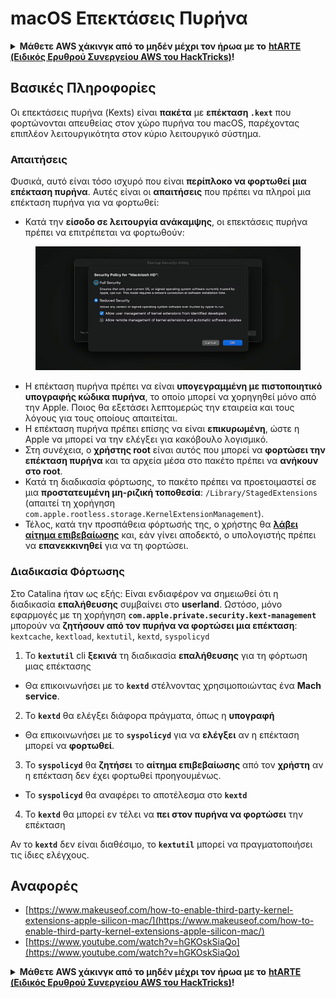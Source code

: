 # macOS Επεκτάσεις Πυρήνα

<details>

<summary><strong>Μάθετε AWS χάκινγκ από το μηδέν μέχρι τον ήρωα με το</strong> <a href="https://training.hacktricks.xyz/courses/arte"><strong>htARTE (Ειδικός Ερυθρού Συνεργείου AWS του HackTricks)</strong></a><strong>!</strong></summary>

* Εργάζεστε σε μια **εταιρεία κυβερνοασφάλειας**; Θέλετε να δείτε την **εταιρεία σας να διαφημίζεται στο HackTricks**; Ή θέλετε πρόσβαση στην **τελευταία έκδοση του PEASS ή να κατεβάσετε το HackTricks σε μορφή PDF**; Ελέγξτε τα [**ΣΥΝΔΡΟΜΗΣ ΣΧΕΔΙΑ**](https://github.com/sponsors/carlospolop)!
* Ανακαλύψτε την [**Οικογένεια PEASS**](https://opensea.io/collection/the-peass-family), την αποκλειστική μας συλλογή [**NFTs**](https://opensea.io/collection/the-peass-family)
* Αποκτήστε το [**επίσημο swag του PEASS και του HackTricks**](https://peass.creator-spring.com)
* **Εγγραφείτε** στην [**💬**](https://emojipedia.org/speech-balloon/) **ομάδα Discord** ή στην [**ομάδα telegram**](https://t.me/peass) ή **ακολουθήστε** με στο **Twitter** 🐦[**@carlospolopm**](https://twitter.com/hacktricks\_live).
* **Μοιραστείτε τα χάκινγκ κόλπα σας στέλνοντας PR στο** [**αποθετήριο hacktricks**](https://github.com/carlospolop/hacktricks) **και** [**αποθετήριο hacktricks-cloud**](https://github.com/carlospolop/hacktricks-cloud).

</details>

## Βασικές Πληροφορίες

Οι επεκτάσεις πυρήνα (Kexts) είναι **πακέτα** με **επέκταση `.kext`** που φορτώνονται απευθείας στον χώρο πυρήνα του macOS, παρέχοντας επιπλέον λειτουργικότητα στον κύριο λειτουργικό σύστημα.

### Απαιτήσεις

Φυσικά, αυτό είναι τόσο ισχυρό που είναι **περίπλοκο να φορτωθεί μια επέκταση πυρήνα**. Αυτές είναι οι **απαιτήσεις** που πρέπει να πληροί μια επέκταση πυρήνα για να φορτωθεί:

* Κατά την **είσοδο σε λειτουργία ανάκαμψης**, οι επεκτάσεις πυρήνα πρέπει να επιτρέπεται να φορτωθούν:

<figure><img src="../../../.gitbook/assets/image (2) (1) (1) (1) (1) (1) (1) (1) (1) (1) (1) (1) (1) (1) (1) (1).png" alt=""><figcaption></figcaption></figure>

* Η επέκταση πυρήνα πρέπει να είναι **υπογεγραμμένη με πιστοποιητικό υπογραφής κώδικα πυρήνα**, το οποίο μπορεί να χορηγηθεί μόνο από την Apple. Ποιος θα εξετάσει λεπτομερώς την εταιρεία και τους λόγους για τους οποίους απαιτείται.
* Η επέκταση πυρήνα πρέπει επίσης να είναι **επικυρωμένη**, ώστε η Apple να μπορεί να την ελέγξει για κακόβουλο λογισμικό.
* Στη συνέχεια, ο **χρήστης root** είναι αυτός που μπορεί να **φορτώσει την επέκταση πυρήνα** και τα αρχεία μέσα στο πακέτο πρέπει να **ανήκουν στο root**.
* Κατά τη διαδικασία φόρτωσης, το πακέτο πρέπει να προετοιμαστεί σε μια **προστατευμένη μη-ριζική τοποθεσία**: `/Library/StagedExtensions` (απαιτεί τη χορήγηση `com.apple.rootless.storage.KernelExtensionManagement`).
* Τέλος, κατά την προσπάθεια φόρτωσής της, ο χρήστης θα [**λάβει αίτημα επιβεβαίωσης**](https://developer.apple.com/library/archive/technotes/tn2459/\_index.html) και, εάν γίνει αποδεκτό, ο υπολογιστής πρέπει να **επανεκκινηθεί** για να τη φορτώσει.

### Διαδικασία Φόρτωσης

Στο Catalina ήταν ως εξής: Είναι ενδιαφέρον να σημειωθεί ότι η διαδικασία **επαλήθευσης** συμβαίνει στο **userland**. Ωστόσο, μόνο εφαρμογές με τη χορήγηση **`com.apple.private.security.kext-management`** μπορούν να **ζητήσουν από τον πυρήνα να φορτώσει μια επέκταση**: `kextcache`, `kextload`, `kextutil`, `kextd`, `syspolicyd`

1. Το **`kextutil`** cli **ξεκινά** τη διαδικασία **επαλήθευσης** για τη φόρτωση μιας επέκτασης
* Θα επικοινωνήσει με το **`kextd`** στέλνοντας χρησιμοποιώντας ένα **Mach service**.
2. Το **`kextd`** θα ελέγξει διάφορα πράγματα, όπως η **υπογραφή**
* Θα επικοινωνήσει με το **`syspolicyd`** για να **ελέγξει** αν η επέκταση μπορεί να **φορτωθεί**.
3. Το **`syspolicyd`** θα **ζητήσει** το **αίτημα επιβεβαίωσης** από τον **χρήστη** αν η επέκταση δεν έχει φορτωθεί προηγουμένως.
* Το **`syspolicyd`** θα αναφέρει το αποτέλεσμα στο **`kextd`**
4. Το **`kextd`** θα μπορεί εν τέλει να **πει στον πυρήνα να φορτώσει** την επέκταση

Αν το **`kextd`** δεν είναι διαθέσιμο, το **`kextutil`** μπορεί να πραγματοποιήσει τις ίδιες ελέγχους.

## Αναφορές

* [https://www.makeuseof.com/how-to-enable-third-party-kernel-extensions-apple-silicon-mac/](https://www.makeuseof.com/how-to-enable-third-party-kernel-extensions-apple-silicon-mac/)
* [https://www.youtube.com/watch?v=hGKOskSiaQo](https://www.youtube.com/watch?v=hGKOskSiaQo)

<details>

<summary><strong>Μάθετε AWS χάκινγκ από το μηδέν μέχρι τον ήρωα με το</strong> <a href="https://training.hacktricks.xyz/courses/arte"><strong>htARTE (Ειδικός Ερυθρού Συνεργείου AWS του HackTricks)</strong></a><strong>!</strong></summary>

* Εργάζεστε σε μια **εταιρεία κυβερνοασφάλειας**; Θέλετε να δείτε την **εταιρεία σας να διαφημίζεται στο HackTricks**; Ή θέλετε πρόσβαση στην **τελευταία έκδοση του PEASS ή να κατεβάσετε το HackTricks σε μορφή PDF**; Ελέγξτε τα [**ΣΥΝΔΡΟΜΗΣ ΣΧΕΔΙΑ**](https://github.com/sponsors/carlospolop)!
* Ανακαλύψτε την [**Οικογένεια PEASS**](https://opensea.io/collection/the-peass-family), την αποκλειστική μας συλλογή [**NFTs**](https://opensea.io/collection/the-peass-family)
* Αποκτήστε το [**επίσημο swag του PEASS και του HackTricks**](https://peass.creator-spring.com)
* **Εγγραφείτε** στην [**💬**](https://emojipedia.org/speech-balloon/) **ομάδα Discord** ή στην [**ομάδα telegram**](https://t.me/peass) ή **ακολουθήστε** με στο **Twitter** 🐦[**@carlospolopm**](https://twitter.com/hacktricks\_live).
* **Μοιραστείτε τα χάκινγκ κόλπα σας στέλνοντας PR στο** [**αποθετήριο hacktricks**](https://github.com/carlospolop/hacktricks) **και** [**αποθετήριο hacktricks-cloud**](https://github.com/carlospolop/hacktricks-cloud).

</details>
